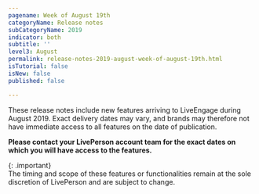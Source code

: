 ```yaml
---
pagename: Week of August 19th
categoryName: Release notes
subCategoryName: 2019
indicator: both
subtitle: ''
level3: August
permalink: release-notes-2019-august-week-of-august-19th.html
isTutorial: false
isNew: false
published: false

---
```

These release notes include new features arriving to LiveEngage during August 2019. Exact delivery dates may vary, and brands may therefore not have immediate access to all features on the date of publication.

**Please contact your LivePerson account team for the exact dates on which you will have access to the features.**

{: .important}  
The timing and scope of these features or functionalities remain at the sole discretion of LivePerson and are subject to change.